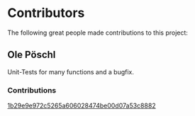 # Contributors

The following great people made contributions to this project:

## Ole Pöschl

Unit-Tests for many functions and a bugfix.

### Contributions

[1b29e9e972c5265a606028474be00d07a53c8882](https://git.sr.ht/~poldi1405/glog/commit/1b29e9e972c5265a606028474be00d07a53c8882)
